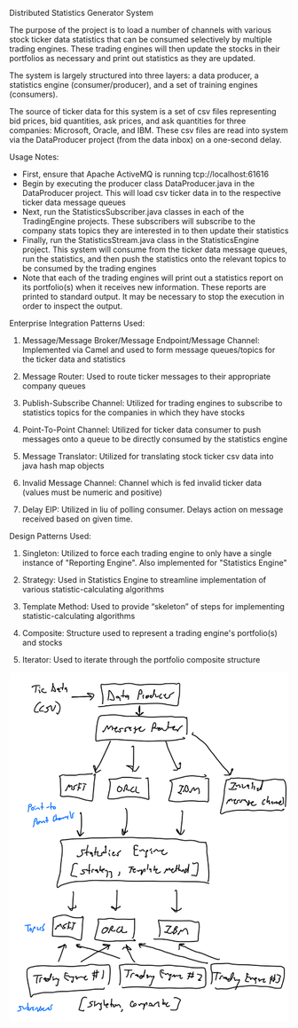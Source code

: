 Distributed Statistics Generator System

The purpose of the project is to load a number of channels with 
various stock ticker data statistics that can be consumed selectively by 
multiple trading engines. These trading engines will then update the stocks in 
their portfolios as necessary and print out statistics as they are updated.

The system is largely structured into three layers: a data producer, a 
statistics engine (consumer/producer), and a set of training engines 
(consumers).

The source of ticker data for this system is a set of csv files representing
bid prices, bid quantities, ask prices, and ask quantities for three companies:
Microsoft, Oracle, and IBM. These csv files are read into system via the 
DataProducer project (from the data inbox) on a one-second delay.

Usage Notes:

- First, ensure that Apache ActiveMQ is running tcp://localhost:61616
- Begin by executing the producer class DataProducer.java in the DataProducer
project. This will load csv ticker data in to the respective ticker data 
  message queues
- Next, run the StatisticsSubscriber.java classes in each of the TradingEngine
projects. These subscribers will subscribe to the company stats topics they are
  interested in to then update their statistics
- Finally, run the StatisticsStream.java class in the StatisticsEngine project.
This system will consume from the ticker data message queues, run the 
  statistics, and then push the statistics onto the relevant topics to be
  consumed by the trading engines
- Note that each of the trading engines will print out a statistics report
on its portfolio(s) when it receives new information. These reports are printed
  to standard output. It may be necessary to stop the execution in order to
  inspect the output.
  
Enterprise Integration Patterns Used:

1) Message/Message Broker/Message Endpoint/Message Channel: Implemented via
Camel and used to form message queues/topics for the ticker data and 
   statistics
   
2) Message Router: Used to route ticker messages to their appropriate company 
   queues
   
3) Publish-Subscribe Channel: Utilized for trading engines to subscribe to 
   statistics topics for the companies in which they have stocks
   
4) Point-To-Point Channel: Utilized for ticker data consumer to push messages
onto a queue to be directly consumed by the statistics engine
   
5) Message Translator: Utilized for translating stock ticker csv data into
java hash map objects
   
6) Invalid Message Channel: Channel which is fed invalid ticker data (values
   must be numeric and positive)
   
7) Delay EIP: Utilized in liu of polling consumer. Delays action on message
received based on given time. 

Design Patterns Used:

1) Singleton: Utilized to force each trading engine to only have a single
instance of "Reporting Engine". Also implemented for "Statistics Engine"
   
2) Strategy: Used in Statistics Engine to streamline implementation of 
various statistic-calculating algorithms
   
3) Template Method: Used to provide “skeleton” of steps for implementing 
   statistic-calculating algorithms 
   
4) Composite: Structure used to represent a trading engine's portfolio(s) and
stocks
   
5) Iterator: Used to iterate through the portfolio composite structure

<img src="IMG_F0FA39753D9F-1.jpeg" width="600"/>
